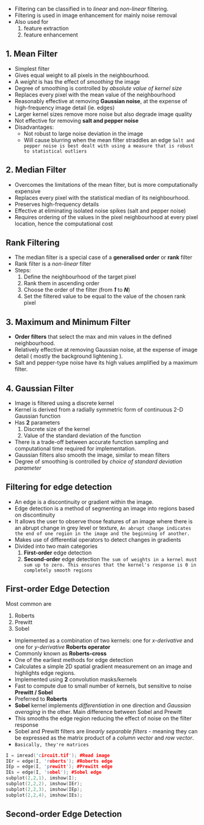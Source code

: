 - Filtering can be classified in to *linear*  and *non-linear*  filtering.
- Filtering is used in image enhancement for mainly noise removal
- Also used for 
	1. feature extraction
	2. feature enhancement
## 1. Mean Filter
- Simplest filter
- Gives equal weight to all pixels in the neighbourhood.
- A *weight*  is has the effect of *smoothing* the image
- Degree of smoothing is controlled by *absolute value of kernel size*
- Replaces every pixel with the mean value of the neighbourhood
- Reasonably effective at removing **Gaussian noise**, at the expense of high-frequency image detail (ie. edges)
- Larger kernel sizes remove more noise but also degrade image quality
- Not effective for removing **salt and pepper noise**
- Disadvantages:
	- Not robust to large noise deviation in the image
	- Will cause blurring when the mean filter straddles an edge
`Salt and pepper noise is best dealt with using a measure that is robust to statistical outliers`
## 2. Median Filter
- Overcomes the limitations of the mean filter, but is more computationally expensive
- Replaces every pixel with the statistical median of its neighbourhood.
- Preserves high-frequency details
- Effective at eliminating isolated noise spikes (salt and pepper noise)
- Requires ordering of the values in the pixel neighbourhood at every pixel location, hence the computational cost

## Rank Filtering
- The median filter is a special case of a **generalised order** or **rank** filter
- Rank filter is a *non-linear*  filter
- Steps:
	1. Define the neighbourhood of the target pixel
	2. Rank them in ascending order
	3. Choose the order of the filter (from ***1*** to ***N***)
	4. Set the filtered value to be equal to the value of the chosen rank pixel

## 3. Maximum and Minimum Filter
- **Order filters** that select the max and min values in the defined neighbourhood.
- Relatively effective at removing Gaussian noise, at the expense of image detail ( mostly the background lightening ).
- Salt and pepper-type noise have its high values amplified by a maximum filter.
## 4. Gaussian Filter
- Image is filtered using a discrete kernel 
- Kernel is derived from a radially symmetric form of continuous 2-D Gaussian function
- Has **2** parameters
	1. Discrete size of the kernel
	2. Value of the standard deviation of the function
- There is a trade-off between accurate function sampling and computational time required for implementation.
- Gaussian filters also smooth the image, similar to mean filters
- Degree of smoothing is controlled by *choice of standard deviation parameter*

## Filtering for edge detection 
- An edge is a discontinuity or gradient within the image. 
- Edge detection is a method of segmenting an image into regions based on discontinuity
- It allows the user to observe those features of an image where there is an abrupt change in grey level or texture,
`An abrupt change indicates the end of one region in the image and the beginning of another.`
- Makes use of differential operators  to detect changes in gradients
- Divided into two main categories
	1. **First-order** edge detection
	2. **Second-order** edge detection
`The sum of weights in a kernel must sum up to zero. This ensures that the kernel's response is 0 in completely smooth regions`

## First-order Edge Detection
Most common are
1. Roberts
2. Prewitt
3. Sobel
- Implemented as a combination of two kernels: one for *x-derivative*  and one for *y-derivative*
**Roberts operator**
- Commonly known as **Roberts-cross**
- One of the earliest methods for edge detection
- Calculates a simple 2D spatial gradient measurement on an image and highlights edge regions.
- Implemented using **2** convolution masks/kernels
- Fast to compute due to small number of kernels, but sensitive to noise
**Prewitt / Sobel**
- Preferred to **Roberts**
- **Sobel** kernel implements *differentiation*  in one direction and *Gaussian averaging*  in the other. Main difference between Sobel and Prewitt
- This smooths the edge region reducing the effect of noise on the filter response
- Sobel and Prewitt filters are *linearly separable filters*  - meaning they can be expressed as the matrix product of a *column vector*  and *row vector*.
- `Basically, they're matrices`

```cpp
I = imread('circuit.tif'); #Read image
IEr = edge(I, 'roberts'); #Roberts edge
IEp = edge(I, 'prewitt'); #Prewitt edge
IEs = edge(I, 'sobel'); #Sobel edge
subplot(2,2,1), imshow(I);
subplot(2,2,2), imshow(IEr);
subplot(2,2,3), imshow(IEp);
subplot(2,2,4), imshow(IEs);
```

## Second-order Edge Detection
